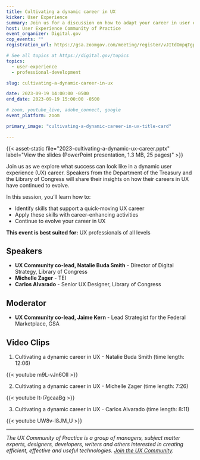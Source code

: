 ```yaml
---
title: Cultivating a dynamic career in UX
kicker: User Experience
summary: Join us for a discussion on how to adapt your career in user experience (UX) to a quickly changing world.
host: User Experience Community of Practice
event_organizer: Digital.gov
cop_events: ""
registration_url: https://gsa.zoomgov.com/meeting/register/vJItdOmpqTgpEygCPS5a5zwjlr-_nNeqAR4

# See all topics at https://digital.gov/topics
topics:
  - user-experience
  - professional-development

slug: cultivating-a-dynamic-career-in-ux

date: 2023-09-19 14:00:00 -0500
end_date: 2023-09-19 15:00:00 -0500

# zoom, youtube_live, adobe_connect, google
event_platform: zoom

primary_image: "cultivating-a-dynamic-career-in-ux-title-card"

---
```


{{< asset-static file="2023-cultivating-a-dynamic-ux-career.pptx" label="View the slides (PowerPoint presentation, 1.3 MB, 25 pages)" >}}

Join us as we explore what success can look like in a dynamic user experience (UX) career. Speakers from the Department of the Treasury and the Library of Congress will share their insights on how their careers in UX have continued to evolve.

In this session, you’ll learn how to:

* Identify skills that support a quick-moving UX career
* Apply these skills with career-enhancing activities
* Continue to evolve your career in UX

**This event is best suited for:** UX professionals of all levels

## Speakers

* **UX Community co-lead, Natalie Buda Smith** - Director of Digital Strategy, Library of Congress 
* **Michelle Zager** - TEI
* **Carlos Alvarado** - Senior UX Designer, Library of Congress

## Moderator

* **UX Community co-lead, Jaime Kern** - Lead Strategist for the Federal Marketplace, GSA

## Video Clips

1. Cultivating a dynamic career in UX - Natalie Buda Smith (time length: 12:06)

{{< youtube m9L-vJn6OlI >}}

2. Cultivating a dynamic career in UX - Michelle Zager (time length: 7:26)

{{< youtube It-I7gcaaBg >}}

3. Cultivating a dynamic career in UX - Carlos Alvarado (time length: 8:11)

{{< youtube UW8v-I8JM_U >}}

- - -

*The UX Community of Practice is a group of managers, subject matter experts, designers, developers, writers and others interested in creating efficient, effective and useful technologies. [Join the UX Community](https://digital.gov/communities/user-experience/).*
